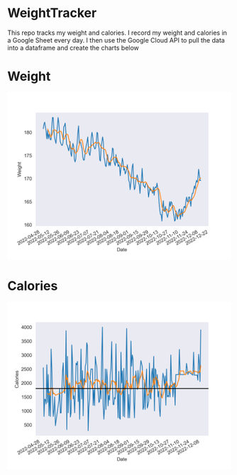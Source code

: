 # WeightTracker
This repo tracks my weight and calories. I record my weight and calories in a Google Sheet every day. I then use the Google Cloud API to pull the data into a dataframe and create the charts below

# Weight

<img src="weight.png" alt="weight" width="600"/>

# Calories

<img src="calories.png" alt="calories" width="600"/>
